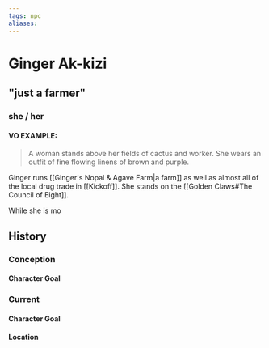 ```yaml
---
tags: npc
aliases:
---
```

# Ginger Ak-kizi
## "just a farmer"
### she / her
#### VO EXAMPLE:

> A woman stands above her fields of cactus and worker. She wears an outfit of fine flowing linens of brown and purple.

Ginger runs [[Ginger's Nopal & Agave Farm|a farm]] as well as almost all of the local drug trade in [[Kickoff]]. She stands on the [[Golden Claws#The Council of Eight]].

While she is mo

## History
### Conception
#### Character Goal
### Current
#### Character Goal
#### Location